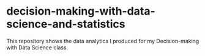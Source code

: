 # decision-making-with-data-science-and-statistics

This repository shows the data analytics I produced for my Decision-making with Data Science class.
